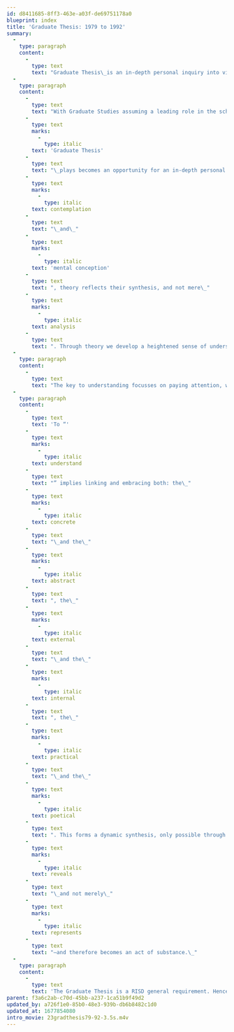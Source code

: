 ```yaml
---
id: d8411685-8ff3-463e-a03f-de69751178a0
blueprint: index
title: 'Graduate Thesis: 1979 to 1992'
summary:
  -
    type: paragraph
    content:
      -
        type: text
        text: "Graduate Thesis\_is an in-depth personal inquiry into visual communication design. This introductory overview is of Thesis samples from 1979 through 1992, and of thesis projects wherein Tom Ockerse served as Primary Advisor."
  -
    type: paragraph
    content:
      -
        type: text
        text: "With Graduate Studies assuming a leading role in the scholarly contributions to the discipline in graphic design\_the\_"
      -
        type: text
        marks:
          -
            type: italic
        text: 'Graduate Thesis'
      -
        type: text
        text: "\_plays becomes an opportunity for an in-depth personal inquiry into visual communication design.\_However, the stress remains on theory in the thesis project. Why theory? Derived from the Greek word for\_"
      -
        type: text
        marks:
          -
            type: italic
        text: contemplation
      -
        type: text
        text: "\_and\_"
      -
        type: text
        marks:
          -
            type: italic
        text: 'mental conception'
      -
        type: text
        text: ", theory reflects their synthesis, and not mere\_"
      -
        type: text
        marks:
          -
            type: italic
        text: analysis
      -
        type: text
        text: ". Through theory we develop a heightened sense of understanding and consequent action.\_\_"
  -
    type: paragraph
    content:
      -
        type: text
        text: "The key to understanding focusses on paying attention, which is awareness (in contrast to self-indulgence, narcissism, and pretentious intellectual endeavor). Without theory we limit our capacity to act. Theory reflects a refined, deepened level of perception: to perceive the underlying abstract principles within the concrete (e.g., proportion in form, nutrition in food, harmony in music). Whenever we “exercise a principle” we exercise a theory. In that sense, theory and practice go hand in hand. Indeed, they are paradoxically one and the same representing merely two extremes of action.\_\_"
  -
    type: paragraph
    content:
      -
        type: text
        text: 'To “'
      -
        type: text
        marks:
          -
            type: italic
        text: understand
      -
        type: text
        text: "” implies linking and embracing both: the\_"
      -
        type: text
        marks:
          -
            type: italic
        text: concrete
      -
        type: text
        text: "\_and the\_"
      -
        type: text
        marks:
          -
            type: italic
        text: abstract
      -
        type: text
        text: ", the\_"
      -
        type: text
        marks:
          -
            type: italic
        text: external
      -
        type: text
        text: "\_and the\_"
      -
        type: text
        marks:
          -
            type: italic
        text: internal
      -
        type: text
        text: ", the\_"
      -
        type: text
        marks:
          -
            type: italic
        text: practical
      -
        type: text
        text: "\_and the\_"
      -
        type: text
        marks:
          -
            type: italic
        text: poetical
      -
        type: text
        text: ". This forms a dynamic synthesis, only possible through care in observation and mindful action. From this basis a graduate thesis\_"
      -
        type: text
        marks:
          -
            type: italic
        text: reveals
      -
        type: text
        text: "\_and not merely\_"
      -
        type: text
        marks:
          -
            type: italic
        text: represents
      -
        type: text
        text: "—and therefore becomes an act of substance.\_"
  -
    type: paragraph
    content:
      -
        type: text
        text: 'The Graduate Thesis is a RISD general requirement. Hence, as and MFA requirement in Graphic Design this reflects the thesis work from its beginning on, in 1979—when Tom Ockerse initiated and headed the program. Tom continued his leading role in that program until 2003, when he stepped down as Graduate Program Head. However, he continued to engage as Primary Thesis Advisor for many students until his retirement in 2018. While many students have attended the MFA program ever since 1979, this website only shares Graduate Thesis projects in which Tom Ockerse played the role as Primary Advisor. However, the Graduate Thesis always involves team of faculty as advisors, ranging from primary to general roles (including members from programs outside the major), and these teams are noted relative to the samples.'
parent: f3a6c2ab-c70d-45bb-a237-1ca51b9f49d2
updated_by: a726f1e0-85b0-48e3-939b-db6b8482c1d0
updated_at: 1677854080
intro_movie: 23gradthesis79-92-3.5s.m4v
---
```

